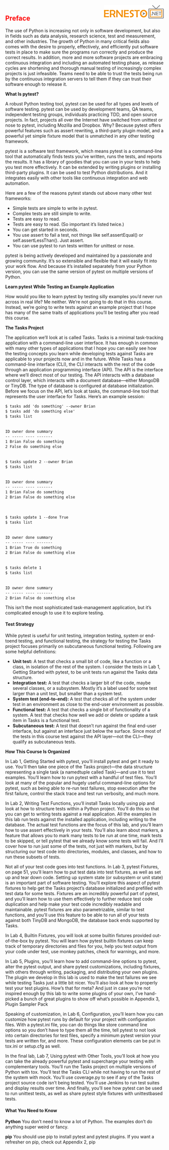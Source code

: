 <img align="right" src="./logo.png">

<h2><span style="color:red;">Preface</span></h2>

The use of Python is increasing not only in software development, but also
in fields such as data analysis, research science, test and measurement, and
other industries. The growth of Python in many critical fields also comes with
the desire to properly, effectively, and efficiently put software tests in place
to make sure the programs run correctly and produce the correct results. In
addition, more and more software projects are embracing continuous integration and including an automated testing phase, as release cycles are shortening and thorough manual testing of increasingly complex projects is just
infeasible. Teams need to be able to trust the tests being run by the continuous
integration servers to tell them if they can trust their software enough to
release it.

**What Is pytest?**

A robust Python testing tool, pytest can be used for all types and levels of
software testing. pytest can be used by development teams, QA teams, independent testing groups, individuals practicing TDD, and open source
projects. In fact, projects all over the Internet have switched from unittest
or nose to pytest, including Mozilla and Dropbox. Why? Because pytest
offers powerful features such as assert rewriting, a third-party plugin model,
and a powerful yet simple fixture model that is unmatched in any other
testing framework.

pytest is a software test framework, which means pytest is a command-line
tool that automatically finds tests you’ve written, runs the tests, and reports
the results. It has a library of goodies that you can use in your tests to help
you test more effectively. It can be extended by writing plugins or installing
third-party plugins. It can be used to test Python distributions. And it
integrates easily with other tools like continuous integration and web
automation.

Here are a few of the reasons pytest stands out above many other test
frameworks:

- Simple tests are simple to write in pytest.
- Complex tests are still simple to write.
- Tests are easy to read.
- Tests are easy to read. (So important it’s listed twice.)
- You can get started in seconds.
- You use assert to fail a test, not things like self.assertEqual() or self.assertLessThan().
Just assert.
- You can use pytest to run tests written for unittest or nose.

pytest is being actively developed and maintained by a passionate and growing
community. It’s so extensible and flexible that it will easily fit into your work
flow. And because it’s installed separately from your Python version, you can
use the same version of pytest on multiple versions of Python.

**Learn pytest While Testing an Example Application**

How would you like to learn pytest by testing silly examples you’d never run
across in real life? Me neither. We’re not going to do that in this course. Instead,
we’re going to write tests against an example project that I hope has many of
the same traits of applications you’ll be testing after you read this course.

**The Tasks Project**

The application we’ll look at is called Tasks. Tasks is a minimal task-tracking
application with a command-line user interface. It has enough in common
with many other types of applications that I hope you can easily see how the
testing concepts you learn while developing tests against Tasks are applicable
to your projects now and in the future.
While Tasks has a command-line interface (CLI), the CLI interacts with the rest
of the code through an application programming interface (API). The API is the
interface where we’ll direct most of our testing. The API interacts with a database
control layer, which interacts with a document database—either MongoDB or
TinyDB. The type of database is configured at database initialization.
Before we focus on the API, let’s look at tasks, the command-line tool that
represents the user interface for Tasks.
Here’s an example session:

```
$ tasks add 'do something' --owner Brian
$ tasks add 'do something else'
$ tasks list


ID owner done summary
-- ----- ---- -------
1 Brian False do something
2 False do something else


$ tasks update 2 --owner Brian
$ tasks list


ID owner done summary
-- ----- ---- -------
1 Brian False do something
2 Brian False do something else



$ tasks update 1 --done True
$ tasks list


ID owner done summary
-- ----- ---- -------
1 Brian True do something
2 Brian False do something else


$ tasks delete 1
$ tasks list


ID owner done summary
-- ----- ---- -------
2 Brian False do something else
```


This isn’t the most sophisticated task-management application, but it’s complicated enough to use it to explore testing.

#### Test Strategy
While pytest is useful for unit testing, integration testing, system or end-toend testing, and functional testing, the strategy for testing the Tasks project
focuses primarily on subcutaneous functional testing. Following are some
helpful definitions:

- **Unit test:** A test that checks a small bit of code, like a function or a class,
in isolation of the rest of the system. I consider the tests in Lab 1,
Getting Started with pytest, to be unit tests run against the
Tasks data structure.
- **Integration test:** A test that checks a larger bit of the code, maybe several
classes, or a subsystem. Mostly it’s a label used for some test larger than
a unit test, but smaller than a system test.
- **System test (end-to-end):** A test that checks all of the system under test
in an environment as close to the end-user environment as possible.
- **Functional test:** A test that checks a single bit of functionality of a system.
A test that checks how well we add or delete or update a task item in
Tasks is a functional test.
- **Subcutaneous test:** A test that doesn’t run against the final end-user
interface, but against an interface just below the surface. Since most of
the tests in this course test against the API layer—not the CLI—they qualify
as subcutaneous tests.

**How This Course Is Organized**

In Lab 1, Getting Started with pytest, you’ll install pytest
and get it ready to use. You’ll then take one piece of the Tasks project—the
data structure representing a single task (a namedtuple called Task)—and use it
to test examples. You’ll learn how to run pytest with a handful of test files.
You’ll look at many of the popular and hugely useful command-line options
for pytest, such as being able to re-run test failures, stop execution after the
first failure, control the stack trace and test run verbosity, and much more.

In Lab 2, Writing Test Functions, you’ll install Tasks locally
using pip and look at how to structure tests within a Python project. You’ll do
this so that you can get to writing tests against a real application. All the
examples in this lab run tests against the installed application, including
writing to the database. The actual test functions are the focus of this lab,
and you’ll learn how to use assert effectively in your tests. You’ll also learn
about markers, a feature that allows you to mark many tests to be run at one
time, mark tests to be skipped, or tell pytest that we already know some tests
will fail. And I’ll cover how to run just some of the tests, not just with markers,
but by structuring our test code into directories, modules, and classes, and
how to run these subsets of tests.

Not all of your test code goes into test functions. In Lab 3, pytest Fixtures,
on page 51, you’ll learn how to put test data into test fixtures, as well as set
up and tear down code. Setting up system state (or subsystem or unit state)
is an important part of software testing. You’ll explore this aspect of pytest
fixtures to help get the Tasks project’s database initialized and prefilled with
test data for some tests. Fixtures are an incredibly powerful part of pytest,
and you’ll learn how to use them effectively to further reduce test code
duplication and help make your test code incredibly readable and maintainable. pytest fixtures are also parametrizable, similar to test functions, and
you’ll use this feature to be able to run all of your tests against both TinyDB
and MongoDB, the database back ends supported by Tasks.

In Lab 4, Builtin Fixtures, you will look at some builtin fixtures provided out-of-the-box by pytest. You will learn how pytest builtin
fixtures can keep track of temporary directories and files for you, help you
test output from your code under test, use monkey patches, check for
warnings, and more.

In Lab 5, Plugins, you’ll learn how to add command-line
options to pytest, alter the pytest output, and share pytest customizations,
including fixtures, with others through writing, packaging, and distributing
your own plugins. The plugin we develop in this lab is used to make the
test failures we see while testing Tasks just a little bit nicer. You’ll also look
at how to properly test your test plugins. How’s that for meta? And just in
case you’re not inspired enough by this lab to write some plugins of your
own, I’ve hand-picked a bunch of great plugins to show off what’s possible
in Appendix 3, Plugin Sampler Pack

Speaking of customization, in Lab 6, Configuration, you’ll
learn how you can customize how pytest runs by default for your project with
configuration files. With a pytest.ini file, you can do things like store command line options so you don’t have to type them all the time, tell pytest to not look
into certain directories for test files, specify a minimum pytest version your
tests are written for, and more. These configuration elements can be put in
tox.ini or setup.cfg as well.

In the final lab, Lab 7, Using pytest with Other Tools,
you’ll look at how you can take the already powerful pytest and supercharge
your testing with complementary tools. You’ll run the Tasks project on multiple
versions of Python with tox. You’ll test the Tasks CLI while not having to run
the rest of the system with mock. You’ll use coverage.py to see if any of the
Tasks project source code isn’t being tested. You’ll use Jenkins to run test
suites and display results over time. And finally, you’ll see how pytest can be
used to run unittest tests, as well as share pytest style fixtures with unittestbased tests.

#### What You Need to Know

**Python** You don’t need to know a lot of Python. The examples don’t do anything
super weird or fancy.

**pip** You should use pip to install pytest and pytest plugins. If you want a
refresher on pip, check out Appendix 2, pip

